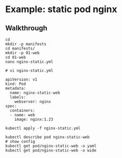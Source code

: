 # Example: static pod nginx

## Walkthrough 

```
cd
mkdir -p manifests
cd manifests/
mkdir -p 01-web
cd 01-web
nano nginx-static.yml 
```

```
# vi nginx-static.yml 

apiVersion: v1
kind: Pod
metadata:
  name: nginx-static-web
  labels:
    webserver: nginx
spec:
  containers:
  - name: web
    image: nginx:1.23

```

```
kubectl apply -f nginx-static.yml 
```

```
kubectl describe pod nginx-static-web 
# show config 
kubectl get pod/nginx-static-web -o yaml
kubectl get pod/nginx-static-web -o wide 
```
